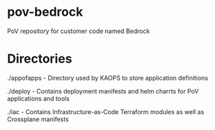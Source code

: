 # pov-bedrock
PoV repository for customer code named Bedrock

# Directories
./appofapps - Directory used by KAOPS to store application definitions

./deploy - Contains deployment manifests and helm charrts for PoV applications and tools

./iac - Contains Infrastructure-as-Code Terraform modules as well as Crossplane manifests
